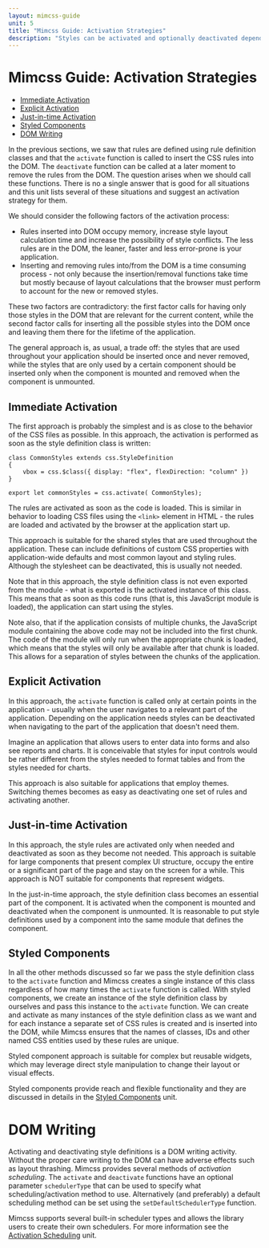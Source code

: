 ```yaml
---
layout: mimcss-guide
unit: 5
title: "Mimcss Guide: Activation Strategies"
description: "Styles can be activated and optionally deactivated depending on whether the presence of style rules is necessary throughout the application lifetime or only during certain moments."
---
```


# Mimcss Guide: Activation Strategies

* [Immediate Activation](#immediate-activation)
* [Explicit Activation](#explicit-activation)
* [Just-in-time Activation](#just-in-time-activation)
* [Styled Components](#styled-components)
* [DOM Writing](#dom-writing)

In the previous sections, we saw that rules are defined using rule definition classes and that the `activate` function is called to insert the CSS rules into the DOM. The `deactivate` function can be called at a later moment to remove the rules from the DOM. The question arises when we should call these functions. There is no a single answer that is good for all situations and this unit lists several of these situations and suggest an activation strategy for them.

We should consider the following factors of the activation process:
- Rules inserted into DOM occupy memory, increase style layout calculation time and increase the possibility of style conflicts. The less rules are in the DOM, the leaner, faster and less error-prone is your application.
- Inserting and removing rules into/from the DOM is a time consuming process - not only because the insertion/removal functions take time but mostly because of layout calculations that the browser must perform to account for the new or removed styles.

These two factors are contradictory: the first factor calls for having only those styles in the DOM that are relevant for the current content, while the second factor calls for inserting all the possible styles into the DOM once and leaving them there for the lifetime of the application.

The general approach is, as usual, a trade off: the styles that are used throughout your application should be inserted once and never removed, while the styles that are only used by a certain component should be inserted only when the component is mounted and removed when the component is unmounted.

## Immediate Activation
The first approach is probably the simplest and is as close to the behavior of the CSS files as possible. In this approach, the activation is performed as soon as the style definition class is written:

```tsx
class CommonStyles extends css.StyleDefinition
{
    vbox = css.$class({ display: "flex", flexDirection: "column" })
}

export let commonStyles = css.activate( CommonStyles);
```

The rules are activated as soon as the code is loaded. This is similar in behavior to loading CSS files using the `<link>` element in HTML - the rules are loaded and activated by the browser at the application start up.

This approach is suitable for the shared styles that are used throughout the application. These can include definitions of custom CSS properties with application-wide defaults and most common layout and styling rules. Although the stylesheet can be deactivated, this is usually not needed.

Note that in this approach, the style definition class is not even exported from the module - what is exported is the activated instance of this class. This means that as soon as this code runs (that is, this JavaScript module is loaded), the application can start using the styles.

Note also, that if the application consists of multiple chunks, the JavaScript module containing the above code may not be included into the first chunk. The code of the module will only run when the appropriate chunk is loaded, which means that the styles will only be available after that chunk is loaded. This allows for a separation of styles between the chunks of the application.

## Explicit Activation
In this approach, the `activate` function is called only at certain points in the application - usually when the user navigates to a relevant part of the application. Depending on the application needs styles can be deactivated when navigating to the part of the application that doesn't need them.

Imagine an application that allows users to enter data into forms and also see reports and charts. It is conceivable that styles for input controls would be rather different from the styles needed to format tables and from the styles needed for charts.

This approach is also suitable for applications that employ themes. Switching themes becomes as easy as deactivating one set of rules and activating another.

## Just-in-time Activation
In this approach, the style rules are activated only when needed and deactivated as soon as they become not needed. This approach is suitable for large components that present complex UI structure, occupy the entire or a significant part of the page and stay on the screen for a while. This approach is NOT suitable for components that represent widgets.

In the just-in-time approach, the style definition class becomes an essential part of the component. It is activated when the component is mounted and deactivated when the component is unmounted. It is reasonable to put style definitions used by a component into the same module that defines the component.

## Styled Components
In all the other methods discussed so far we pass the style definition class to the `activate` function and Mimcss creates a single instance of this class regardless of how many times the `activate` function is called. With styled components, we create an instance of the style definition class by ourselves and pass this instance to the `activate` function. We can create and activate as many instances of the style definition class as we want and for each instance a separate set of CSS rules is created and is inserted into the DOM, while Mimcss ensures that the names of classes, IDs and other named CSS entities used by these rules are unique.

Styled component approach is suitable for complex but reusable widgets, which may leverage direct style manipulation to change their layout or visual effects.

Styled components provide reach and flexible functionality and they are discussed in details in the [Styled Components](styled-components.html) unit.

# DOM Writing
Activating and deactivating style definitions is a DOM writing activity. Without the proper care writing to the DOM can have adverse effects such as layout thrashing. Mimcss provides several methods of *activation scheduling*. The `activate` and `deactivate` functions have an optional parameter `schedulerType` that can be used to specify what scheduling/activation method to use. Alternatively (and preferably) a default scheduling method can be set using the `setDefaultSchedulerType` function.

Mimcss supports several built-in scheduler types and allows the library users to create their own schedulers. For more information see the [Activation Scheduling](activation-scheduling.html) unit.





